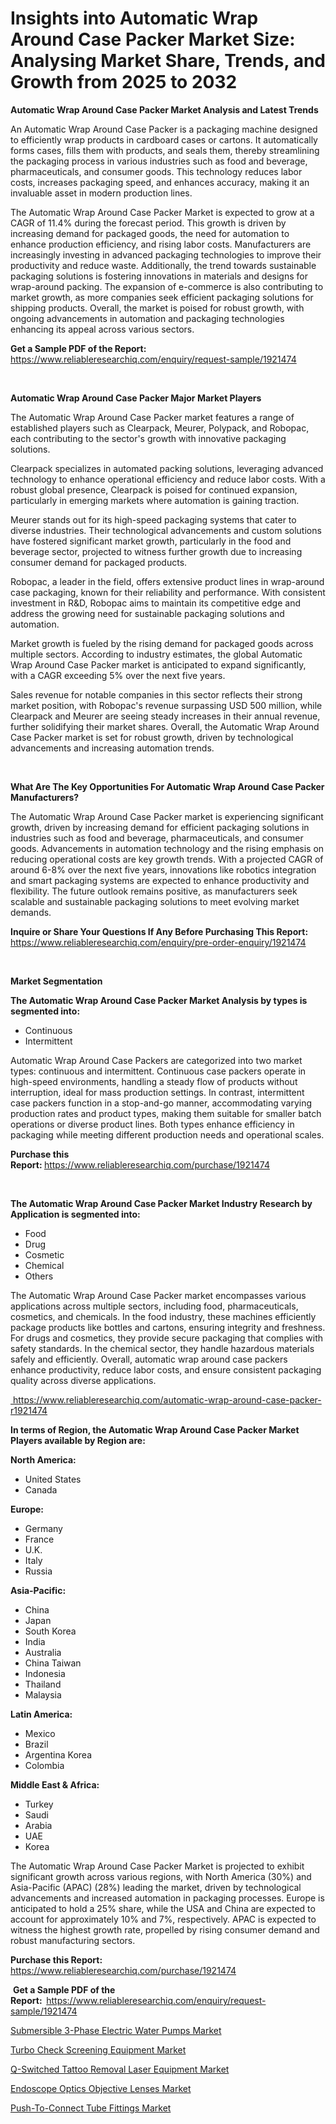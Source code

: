 <p><h1>Insights into Automatic Wrap Around Case Packer Market Size: Analysing Market Share, Trends, and Growth from 2025 to 2032</h1></p><p><strong>Automatic Wrap Around Case Packer Market Analysis and Latest Trends</strong></p>
<p><p>An Automatic Wrap Around Case Packer is a packaging machine designed to efficiently wrap products in cardboard cases or cartons. It automatically forms cases, fills them with products, and seals them, thereby streamlining the packaging process in various industries such as food and beverage, pharmaceuticals, and consumer goods. This technology reduces labor costs, increases packaging speed, and enhances accuracy, making it an invaluable asset in modern production lines.</p><p>The Automatic Wrap Around Case Packer Market is expected to grow at a CAGR of 11.4% during the forecast period. This growth is driven by increasing demand for packaged goods, the need for automation to enhance production efficiency, and rising labor costs. Manufacturers are increasingly investing in advanced packaging technologies to improve their productivity and reduce waste. Additionally, the trend towards sustainable packaging solutions is fostering innovations in materials and designs for wrap-around packing. The expansion of e-commerce is also contributing to market growth, as more companies seek efficient packaging solutions for shipping products. Overall, the market is poised for robust growth, with ongoing advancements in automation and packaging technologies enhancing its appeal across various sectors.</p></p>
<p><strong>Get a Sample PDF of the Report:&nbsp;</strong> <a href="https://www.reliableresearchiq.com/enquiry/request-sample/1921474?utm_campaign=104&utm_medium=2&utm_source=Github&utm_content=ia&utm_term=01032025&utm_id=automatic-wrap-around-case-packer">https://www.reliableresearchiq.com/enquiry/request-sample/1921474</a></p>
<p>&nbsp;</p>
<p><strong>Automatic Wrap Around Case Packer Major Market Players</strong></p>
<p><p>The Automatic Wrap Around Case Packer market features a range of established players such as Clearpack, Meurer, Polypack, and Robopac, each contributing to the sector's growth with innovative packaging solutions. </p><p>Clearpack specializes in automated packing solutions, leveraging advanced technology to enhance operational efficiency and reduce labor costs. With a robust global presence, Clearpack is poised for continued expansion, particularly in emerging markets where automation is gaining traction.</p><p>Meurer stands out for its high-speed packaging systems that cater to diverse industries. Their technological advancements and custom solutions have fostered significant market growth, particularly in the food and beverage sector, projected to witness further growth due to increasing consumer demand for packaged products.</p><p>Robopac, a leader in the field, offers extensive product lines in wrap-around case packaging, known for their reliability and performance. With consistent investment in R&D, Robopac aims to maintain its competitive edge and address the growing need for sustainable packaging solutions and automation.</p><p>Market growth is fueled by the rising demand for packaged goods across multiple sectors. According to industry estimates, the global Automatic Wrap Around Case Packer market is anticipated to expand significantly, with a CAGR exceeding 5% over the next five years.</p><p>Sales revenue for notable companies in this sector reflects their strong market position, with Robopac's revenue surpassing USD 500 million, while Clearpack and Meurer are seeing steady increases in their annual revenue, further solidifying their market shares. Overall, the Automatic Wrap Around Case Packer market is set for robust growth, driven by technological advancements and increasing automation trends.</p></p>
<p>&nbsp;</p>
<p><strong>What Are The Key Opportunities For Automatic Wrap Around Case Packer Manufacturers?</strong></p>
<p><p>The Automatic Wrap Around Case Packer market is experiencing significant growth, driven by increasing demand for efficient packaging solutions in industries such as food and beverage, pharmaceuticals, and consumer goods. Advancements in automation technology and the rising emphasis on reducing operational costs are key growth trends. With a projected CAGR of around 6-8% over the next five years, innovations like robotics integration and smart packaging systems are expected to enhance productivity and flexibility. The future outlook remains positive, as manufacturers seek scalable and sustainable packaging solutions to meet evolving market demands.</p></p>
<p><strong>Inquire or Share Your Questions If Any Before Purchasing This Report:</strong> <a href="https://www.reliableresearchiq.com/enquiry/pre-order-enquiry/1921474?utm_campaign=104&utm_medium=2&utm_source=Github&utm_content=ia&utm_term=01032025&utm_id=automatic-wrap-around-case-packer">https://www.reliableresearchiq.com/enquiry/pre-order-enquiry/1921474</a></p>
<p>&nbsp;</p>
<p><strong>Market Segmentation</strong></p>
<p><strong>The Automatic Wrap Around Case Packer Market Analysis by types is segmented into:</strong></p>
<p><ul><li>Continuous</li><li>Intermittent</li></ul></p>
<p><p>Automatic Wrap Around Case Packers are categorized into two market types: continuous and intermittent. Continuous case packers operate in high-speed environments, handling a steady flow of products without interruption, ideal for mass production settings. In contrast, intermittent case packers function in a stop-and-go manner, accommodating varying production rates and product types, making them suitable for smaller batch operations or diverse product lines. Both types enhance efficiency in packaging while meeting different production needs and operational scales.</p></p>
<p><strong>Purchase this Report:&nbsp;</strong><a href="https://www.reliableresearchiq.com/purchase/1921474?utm_campaign=104&utm_medium=2&utm_source=Github&utm_content=ia&utm_term=01032025&utm_id=automatic-wrap-around-case-packer">https://www.reliableresearchiq.com/purchase/1921474</a></p>
<p>&nbsp;</p>
<p><strong>The Automatic Wrap Around Case Packer Market Industry Research by Application is segmented into:</strong></p>
<p><ul><li>Food</li><li>Drug</li><li>Cosmetic</li><li>Chemical</li><li>Others</li></ul></p>
<p><p>The Automatic Wrap Around Case Packer market encompasses various applications across multiple sectors, including food, pharmaceuticals, cosmetics, and chemicals. In the food industry, these machines efficiently package products like bottles and cartons, ensuring integrity and freshness. For drugs and cosmetics, they provide secure packaging that complies with safety standards. In the chemical sector, they handle hazardous materials safely and efficiently. Overall, automatic wrap around case packers enhance productivity, reduce labor costs, and ensure consistent packaging quality across diverse applications.</p></p>
<p><a href="https://www.reliableresearchiq.com/automatic-wrap-around-case-packer-r1921474?utm_campaign=104&utm_medium=2&utm_source=Github&utm_content=ia&utm_term=01032025&utm_id=automatic-wrap-around-case-packer">&nbsp;https://www.reliableresearchiq.com/automatic-wrap-around-case-packer-r1921474</a></p>
<p><strong>In terms of Region, the Automatic Wrap Around Case Packer Market Players available by Region are:</strong></p>
<p>
    <p> <strong> North America: </strong>
        <ul>
            <li>United States</li>
            <li>Canada</li>
        </ul>
        </p> 
    <p> <strong> Europe: </strong>
        <ul>
            <li>Germany</li>
            <li>France</li>
            <li>U.K.</li>
            <li>Italy</li>
            <li>Russia</li>
        </ul>
        </p> 
    <p> <strong> Asia-Pacific: </strong>
        <ul>
            <li>China</li>
            <li>Japan</li>
            <li>South Korea</li>
            <li>India</li>
            <li>Australia</li>
            <li>China Taiwan</li>
            <li>Indonesia</li>
            <li>Thailand</li>
            <li>Malaysia</li>
        </ul>
        </p> 
    <p> <strong> Latin America: </strong>
        <ul>
            <li>Mexico</li>
            <li>Brazil</li>
            <li>Argentina Korea</li>
            <li>Colombia</li>
        </ul>
        </p> 
    <p> <strong> Middle East & Africa: </strong>
        <ul>
            <li>Turkey</li>
            <li>Saudi</li>
            <li>Arabia</li>
            <li>UAE</li>
            <li>Korea</li>
        </ul>
    </p>
    </p>
<p><p>The Automatic Wrap Around Case Packer Market is projected to exhibit significant growth across various regions, with North America (30%) and Asia-Pacific (APAC) (28%) leading the market, driven by technological advancements and increased automation in packaging processes. Europe is anticipated to hold a 25% share, while the USA and China are expected to account for approximately 10% and 7%, respectively. APAC is expected to witness the highest growth rate, propelled by rising consumer demand and robust manufacturing sectors.</p></p>
<p><strong>Purchase this Report: </strong><a href="https://www.reliableresearchiq.com/purchase/1921474?utm_campaign=104&utm_medium=2&utm_source=Github&utm_content=ia&utm_term=01032025&utm_id=automatic-wrap-around-case-packer">https://www.reliableresearchiq.com/purchase/1921474</a></p>
<p>&nbsp;<strong>Get a Sample PDF of the Report:&nbsp;&nbsp;</strong><a href="https://www.reliableresearchiq.com/enquiry/request-sample/1921474?utm_campaign=104&utm_medium=2&utm_source=Github&utm_content=ia&utm_term=01032025&utm_id=automatic-wrap-around-case-packer">https://www.reliableresearchiq.com/enquiry/request-sample/1921474</a></p>
<p><strong></strong></p>
<p><p><a href="https://github.com/denuetkachci/Market-Research-Report-List-1/blob/main/submersible-3-phase-electric-water-pumps-market.md?utm_campaign=104&utm_medium=2&utm_source=Github&utm_content=ia&utm_term=01032025&utm_id=automatic-wrap-around-case-packer">Submersible 3-Phase Electric Water Pumps Market</a></p><p><a href="https://github.com/quiraytaibat/Market-Research-Report-List-1/blob/main/turbo-check-screening-equipment-market.md?utm_campaign=104&utm_medium=2&utm_source=Github&utm_content=ia&utm_term=01032025&utm_id=automatic-wrap-around-case-packer">Turbo Check Screening Equipment Market</a></p><p><a href="https://github.com/direepittr/Market-Research-Report-List-1/blob/main/q-switched-tattoo-removal-laser-equipment-market.md?utm_campaign=104&utm_medium=2&utm_source=Github&utm_content=ia&utm_term=01032025&utm_id=automatic-wrap-around-case-packer">Q-Switched Tattoo Removal Laser Equipment Market</a></p><p><a href="https://github.com/lenjakam/Market-Research-Report-List-1/blob/main/endoscope-optics-objective-lenses-market.md?utm_campaign=104&utm_medium=2&utm_source=Github&utm_content=ia&utm_term=01032025&utm_id=automatic-wrap-around-case-packer">Endoscope Optics Objective Lenses Market</a></p><p><a href="https://github.com/houltngake/Market-Research-Report-List-1/blob/main/push-to-connect-tube-fittings-market.md?utm_campaign=104&utm_medium=2&utm_source=Github&utm_content=ia&utm_term=01032025&utm_id=automatic-wrap-around-case-packer">Push-To-Connect Tube Fittings Market</a></p></p>